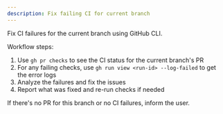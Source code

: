 ```yaml
---
description: Fix failing CI for current branch
---
```


Fix CI failures for the current branch using GitHub CLI.

Workflow steps:
1. Use `gh pr checks` to see the CI status for the current branch's PR
2. For any failing checks, use `gh run view <run-id> --log-failed` to get the error logs
3. Analyze the failures and fix the issues
4. Report what was fixed and re-run checks if needed

If there's no PR for this branch or no CI failures, inform the user.
